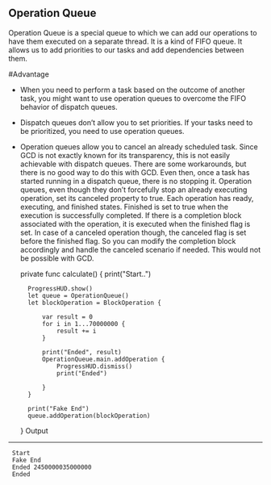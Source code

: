 ## Operation Queue

Operation Queue is a special queue to which we can add our operations to have them executed on a separate thread. It is a kind of FIFO queue. It allows us to add priorities to our tasks and add dependencies between them.

#Advantage 
- When you need to perform a task based on the outcome of another task, you might want to use operation queues to overcome the FIFO behavior of dispatch queues.
- Dispatch queues don’t allow you to set priorities. If your tasks need to be prioritized, you need to use operation queues.
- Operation queues allow you to cancel an already scheduled task. Since GCD is not exactly known for its transparency, this is not easily achievable with dispatch queues. There are some workarounds, but there is no good way to do this with GCD. Even then, once a task has started running in a dispatch queue, there is no stopping it. Operation queues, even though they don’t forcefully stop an already executing operation, set its canceled property to true. Each operation has ready, executing, and finished states. Finished is set to true when the execution is successfully completed. If there is a completion block associated with the operation, it is executed when the finished flag is set. In case of a canceled operation though, the canceled flag is set before the finished flag. So you can modify the completion block accordingly and handle the canceled scenario if needed. This would not be possible with GCD.

    
    
    private func calculate() {
        print("Start..")
        
        ProgressHUD.show()
        let queue = OperationQueue()
        let blockOperation = BlockOperation {
            
            var result = 0
            for i in 1...70000000 {
                result += i
            }
            
            print("Ended", result)
            OperationQueue.main.addOperation {
                ProgressHUD.dismiss()
                print("Ended")
               
            }
        }
        
        print("Fake End")
        queue.addOperation(blockOperation)
    }
Output
-----------
```
 Start
 Fake End
 Ended 2450000035000000
 Ended
 ```
